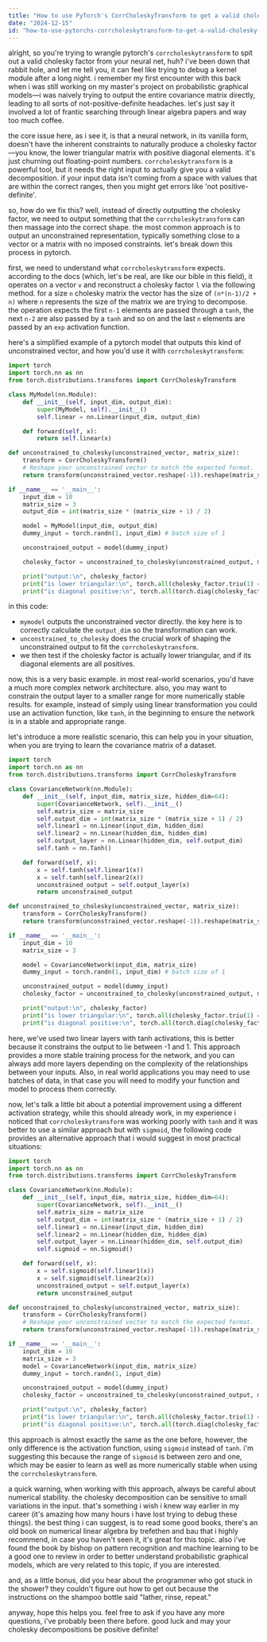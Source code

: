 ```yaml
---
title: "How to use PyTorch's CorrCholeskyTransform to get a valid cholesky factor as neural network output?"
date: "2024-12-15"
id: "how-to-use-pytorchs-corrcholeskytransform-to-get-a-valid-cholesky-factor-as-neural-network-output"
---
```


alright, so you're trying to wrangle pytorch's `corrcholeskytransform` to spit out a valid cholesky factor from your neural net, huh? i've been down that rabbit hole, and let me tell you, it can feel like trying to debug a kernel module after a long night. i remember my first encounter with this back when i was still working on my master's project on probabilistic graphical models—i was naively trying to output the entire covariance matrix directly, leading to all sorts of not-positive-definite headaches. let's just say it involved a lot of frantic searching through linear algebra papers and way too much coffee.

the core issue here, as i see it, is that a neural network, in its vanilla form, doesn't have the inherent constraints to naturally produce a cholesky factor—you know, the lower triangular matrix with positive diagonal elements. it's just churning out floating-point numbers. `corrcholeskytransform` is a powerful tool, but it needs the right input to actually give you a valid decomposition. if your input data isn't coming from a space with values that are within the correct ranges, then you might get errors like 'not positive-definite'.

so, how do we fix this? well, instead of directly outputting the cholesky factor, we need to output something that the `corrcholeskytransform` can then massage into the correct shape. the most common approach is to output an unconstrained representation, typically something close to a vector or a matrix with no imposed constraints. let's break down this process in pytorch.

first, we need to understand what `corrcholeskytransform` expects. according to the docs (which, let's be real, are like our bible in this field), it operates on a vector `v` and reconstruct a cholesky factor `l` via the following method. for a size `n` cholesky matrix the vector has the size of `(n*(n-1)/2 + n)` where `n` represents the size of the matrix we are trying to decompose. the operation expects the first `n-1` elements are passed through a `tanh`, the next `n-2` are also passed by a `tanh` and so on and the last `n` elements are passed by an `exp` activation function.

here's a simplified example of a pytorch model that outputs this kind of unconstrained vector, and how you'd use it with `corrcholeskytransform`:

```python
import torch
import torch.nn as nn
from torch.distributions.transforms import CorrCholeskyTransform

class MyModel(nn.Module):
    def __init__(self, input_dim, output_dim):
        super(MyModel, self).__init__()
        self.linear = nn.Linear(input_dim, output_dim)

    def forward(self, x):
        return self.linear(x)

def unconstrained_to_cholesky(unconstrained_vector, matrix_size):
    transform = CorrCholeskyTransform()
    # Reshape your unconstrained vector to match the expected format.
    return transform(unconstrained_vector.reshape(-1)).reshape(matrix_size, matrix_size)

if __name__ == '__main__':
    input_dim = 10
    matrix_size = 3
    output_dim = int(matrix_size * (matrix_size + 1) / 2)

    model = MyModel(input_dim, output_dim)
    dummy_input = torch.randn(1, input_dim) # batch size of 1

    unconstrained_output = model(dummy_input)

    cholesky_factor = unconstrained_to_cholesky(unconstrained_output, matrix_size)

    print("output:\n", cholesky_factor)
    print("is lower triangular:\n", torch.all(cholesky_factor.triu(1) == 0))
    print("is diagonal positive:\n", torch.all(torch.diag(cholesky_factor)>0))
```

in this code:

*   `mymodel` outputs the unconstrained vector directly. the key here is to correctly calculate the `output_dim` so the transformation can work.
*   `unconstrained_to_cholesky` does the crucial work of shaping the unconstrained output to fit the `corrcholeskytransform`.
*   we then test if the cholesky factor is actually lower triangular, and if its diagonal elements are all positives.

now, this is a very basic example. in most real-world scenarios, you'd have a much more complex network architecture. also, you may want to constrain the output layer to a smaller range for more numerically stable results. for example, instead of simply using linear transformation you could use an activation function, like `tanh`, in the beginning to ensure the network is in a stable and appropriate range.

let's introduce a more realistic scenario, this can help you in your situation, when you are trying to learn the covariance matrix of a dataset.

```python
import torch
import torch.nn as nn
from torch.distributions.transforms import CorrCholeskyTransform

class CovarianceNetwork(nn.Module):
    def __init__(self, input_dim, matrix_size, hidden_dim=64):
        super(CovarianceNetwork, self).__init__()
        self.matrix_size = matrix_size
        self.output_dim = int(matrix_size * (matrix_size + 1) / 2)
        self.linear1 = nn.Linear(input_dim, hidden_dim)
        self.linear2 = nn.Linear(hidden_dim, hidden_dim)
        self.output_layer = nn.Linear(hidden_dim, self.output_dim)
        self.tanh = nn.Tanh()

    def forward(self, x):
        x = self.tanh(self.linear1(x))
        x = self.tanh(self.linear2(x))
        unconstrained_output = self.output_layer(x)
        return unconstrained_output

def unconstrained_to_cholesky(unconstrained_vector, matrix_size):
    transform = CorrCholeskyTransform()
    return transform(unconstrained_vector.reshape(-1)).reshape(matrix_size, matrix_size)

if __name__ == '__main__':
    input_dim = 10
    matrix_size = 3

    model = CovarianceNetwork(input_dim, matrix_size)
    dummy_input = torch.randn(1, input_dim) # batch size of 1

    unconstrained_output = model(dummy_input)
    cholesky_factor = unconstrained_to_cholesky(unconstrained_output, matrix_size)

    print("output:\n", cholesky_factor)
    print("is lower triangular:\n", torch.all(cholesky_factor.triu(1) == 0))
    print("is diagonal positive:\n", torch.all(torch.diag(cholesky_factor)>0))
```

here, we've used two linear layers with tanh activations, this is better because it constrains the output to lie between -1 and 1. This approach provides a more stable training process for the network, and you can always add more layers depending on the complexity of the relationships between your inputs. Also, in real world applications you may need to use batches of data, in that case you will need to modify your function and model to process them correctly.

now, let's talk a little bit about a potential improvement using a different activation strategy, while this should already work, in my experience i noticed that `corrcholeskytransform` was working poorly with `tanh` and it was better to use a similar approach but with `sigmoid`, the following code provides an alternative approach that i would suggest in most practical situations:

```python
import torch
import torch.nn as nn
from torch.distributions.transforms import CorrCholeskyTransform

class CovarianceNetwork(nn.Module):
    def __init__(self, input_dim, matrix_size, hidden_dim=64):
        super(CovarianceNetwork, self).__init__()
        self.matrix_size = matrix_size
        self.output_dim = int(matrix_size * (matrix_size + 1) / 2)
        self.linear1 = nn.Linear(input_dim, hidden_dim)
        self.linear2 = nn.Linear(hidden_dim, hidden_dim)
        self.output_layer = nn.Linear(hidden_dim, self.output_dim)
        self.sigmoid = nn.Sigmoid()

    def forward(self, x):
        x = self.sigmoid(self.linear1(x))
        x = self.sigmoid(self.linear2(x))
        unconstrained_output = self.output_layer(x)
        return unconstrained_output

def unconstrained_to_cholesky(unconstrained_vector, matrix_size):
    transform = CorrCholeskyTransform()
    # Reshape your unconstrained vector to match the expected format.
    return transform(unconstrained_vector.reshape(-1)).reshape(matrix_size, matrix_size)

if __name__ == '__main__':
    input_dim = 10
    matrix_size = 3
    model = CovarianceNetwork(input_dim, matrix_size)
    dummy_input = torch.randn(1, input_dim)

    unconstrained_output = model(dummy_input)
    cholesky_factor = unconstrained_to_cholesky(unconstrained_output, matrix_size)

    print("output:\n", cholesky_factor)
    print("is lower triangular:\n", torch.all(cholesky_factor.triu(1) == 0))
    print("is diagonal positive:\n", torch.all(torch.diag(cholesky_factor)>0))
```

this approach is almost exactly the same as the one before, however, the only difference is the activation function, using `sigmoid` instead of `tanh`. i'm suggesting this because the range of `sigmoid` is between zero and one, which may be easier to learn as well as more numerically stable when using the `corrcholeskytransform`.

a quick warning, when working with this approach, always be careful about numerical stability. the cholesky decomposition can be sensitive to small variations in the input. that's something i wish i knew way earlier in my career (it's amazing how many hours i have lost trying to debug these things). the best thing i can suggest, is to read some good books, there's an old book on numerical linear algebra by trefethen and bau that i highly recommend, in case you haven't seen it, it's great for this topic. also i've found the book by bishop on pattern recognition and machine learning to be a good one to review in order to better understand probabilistic graphical models, which are very related to this topic, if you are interested.

and, as a little bonus, did you hear about the programmer who got stuck in the shower? they couldn't figure out how to get out because the instructions on the shampoo bottle said "lather, rinse, repeat."

anyway, hope this helps you. feel free to ask if you have any more questions, i've probably been there before. good luck and may your cholesky decompositions be positive definite!
